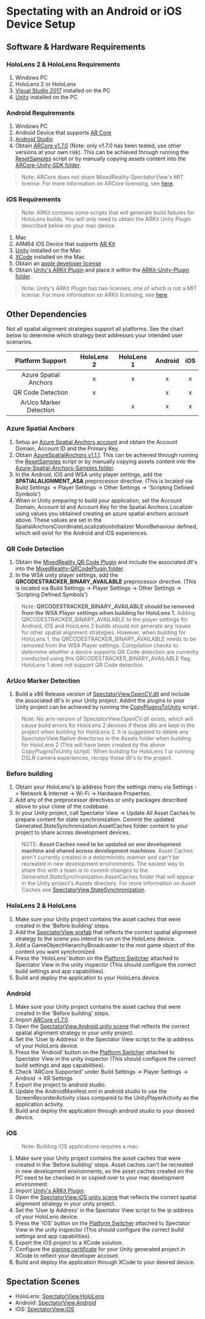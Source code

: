 # Spectating with an Android or iOS Device Setup

## Software & Hardware Requirements

### HoloLens 2 & HoloLens Requirements

1. Windows PC
2. HoloLens 2 or HoloLens
3. [Visual Studio 2017](https://visualstudio.microsoft.com/vs/) installed on the PC
4. [Unity](https://unity3d.com/get-unity/download) installed on the PC

### Android Requirements

1. Windows PC
2. Android Device that supports [AR Core](https://developers.google.com/ar/discover/supported-devices)
3. [Android Studio](https://developer.android.com/studio)
4. Obtain [ARCore v1.7.0](https://github.com/google-ar/arcore-unity-sdk/releases/tag/v1.7.0) (Note: only v1.7.0 has been tested, use other versions at your own risk). This can be achieved through running the [ResetSamples](../tools/Scripts/ResetSamples.bat) script or by manually copying assets content into the [ARCore-Unity-SDK folder](../external/ARCore-Unity-SDK).

>Note: ARCore does not share MixedReality-SpectatorView's MIT license. For more information on ARCore licensing, see [here](https://github.com/google-ar/arcore-unity-sdk/blob/master/LICENSE).

### iOS Requirements

>Note: ARKit contains some scripts that will generate build failures for HoloLens builds. You will only need to obtain the ARKit Unity Plugin described below on your mac device.

1. Mac
2. ARM64 iOS Device that supports [AR Kit](https://developer.apple.com/library/archive/documentation/DeviceInformation/Reference/iOSDeviceCompatibility/DeviceCompatibilityMatrix/DeviceCompatibilityMatrix.html)
3. [Unity](https://unity3d.com/get-unity/download) installed on the Mac
4. [XCode](https://developer.apple.com/xcode/) installed on the Mac
5. Obtain an [apple developer license](https://developer.apple.com/programs/enroll/)
6. Obtain [Unity's ARKit Plugin](https://bitbucket.org/Unity-Technologies/unity-arkit-plugin/src/default/) and place it within the [ARKit-Unity-Plugin folder](../external/ARKit-Unity-Plugin).

>Note: Unity's ARKit Plugin has two licenses, one of which is not a MIT license. For more information on ARKit licensing, see [here](https://bitbucket.org/Unity-Technologies/unity-arkit-plugin/src/default/LICENSES/).

## Other Dependencies

Not all spatial alignment strategies support all platforms. See the chart below to determine which strategy best addresses your intended user scenarios.

| Platform  Support      | HoloLens 2 | HoloLens 1 | Android | iOS |
|:----------------------:|:----------:|:----------:|:-------:|:---:|
| Azure Spatial Anchors  | x          | x          | x       | x   |
| QR Code Detection      | x          |            | x       | x   |
| ArUco Marker Detection |            | x          | x       | x   |

### Azure Spatial Anchors

1. Setup an [Azure Spatial Anchors account](https://docs.microsoft.com/en-us/azure/spatial-anchors/quickstarts/get-started-unity-hololens) and obtain the Account Domain, Account ID and the Primary Key.
2. Obtain [AzureSpatialAnchors v1.1.1](https://github.com/Azure/azure-spatial-anchors-samples/releases/tag/v1.1.1). This can be achieved through running the [ResetSamples](../tools/Scripts/ResetSamples.bat) script or by manually copying assets content into the [Azure-Spatial-Anchors-Samples folder](../external/Azure-Spatial-Anchors-Samples).
3. In the Android, iOS and WSA unity player settings, add the **SPATIALALIGNMENT_ASA** preprocessor directive. (This is located via Build Settings -> Player Settings -> Other Settings -> 'Scripting Defined Symbols')
4. When in Unity preparing to build your application, set the Account Domain, Account Id and Account Key for the Spatial Anchors Localizer using values you obtained creating an azure spatial anchors account above. These values are set in the SpatialAnchorsCoordinateLocalizationInitializer MonoBehaviour defined, which will exist for the Android and iOS experiences.

### QR Code Detection

1. Obtain the [MixedReality QR Code Plugin](https://github.com/dorreneb/mixed-reality/releases) and include the associated dll's into the [MixedReality-QRCodePlugin folder](../external/MixedReality-QRCodePlugin).
2. In the WSA unity player settings, add the **QRCODESTRACKER_BINARY_AVAILABLE** preprocessor directive. (This is located via Build Settings -> Player Settings -> Other Settings -> 'Scripting Defined Symbols')

>Note: **QRCODESTRACKER_BINARY_AVAILABLE should be removed from the WSA Player settings when building for HoloLens 1.** Adding QRCODESTRACKER_BINARY_AVAILABLE to the player settings for Android, iOS and HoloLens 2 builds should not generate any issues for other spatial alignment strategies. However, when building for HoloLens 1, the QRCODESTRACKER_BINARY_AVAILABLE needs to be removed from the WSA Player settings. Compilation checks to determine whether a device supports QR Code detection are currently conducted using this QRCODESTRACKER_BINARY_AVAILABLE flag. HoloLens 1 does not support QR Code detection.

### ArUco Marker Detection

1. Build a x86 Release version of [SpectatorView.OpenCV.dll](../src/SpectatorView.Native/README.md) and include the associated dll's in your Unity project. Addint the plugins to your Unity project can be achieved by running the [CopyPluginsToUnity](../tools/Scripts/CopyPluginsToUnity.bat) script.

>Note: No arm version of SpectatorView.OpenCV.dll exists, which will cause build errors for HoloLens 2 devices if these dlls are kept in the project when building for HoloLens 2. It is suggested to delete any SpectatorView.Native directories in the Assets folder when building for HoloLens 2 (This will have been created by the above CopyPluginsToUnity script). When building for HoloLens 1 or running DSLR camera experiences, recopy these dll's to the project.

### Before building

1. Obtain your HoloLens's ip address from the settings menu via Settings -> Network & Internet -> Wi-Fi -> Hardware Properties.
2. Add any of the preprocessor directives or unity packages described above to your clone of the codebase.
3. In your Unity project, call Spectator View -> Update All Asset Caches to prepare content for state synchronization. Commit the updated Generated.StateSynchronization.AssetCaches folder content to your project to share across development devices.

> NOTE: **Asset Caches need to be updated on one development machine and shared across development machines**. Asset Caches aren't currently created in a deterministic manner and can't be recreated in new development environments. The easiest way to share this with a team is to commit changes to the Generated.StateSynchronization.AssetCaches folder that will appear in the Unity project's Assets directory. For more information on Asset Caches see [SpectatorView.StateSynchronization](../src/SpectatorView.Unity/Assets/SpectatorView/Scripts/StateSynchronization/README.md).

### HoloLens 2 & HoloLens

1. Make sure your Unity project contains the asset caches that were created in the 'Before building' steps.
2. Add the [SpectatorView prefab](../src/SpectatorView.Unity/Assets/SpectatorView/Prefabs/SpectatorView.prefab) that reflects the correct spatial alignment strategy to the scene you intend to run on the HoloLens device.
3. Add a GameObjectHierarchyBroadcaster to the root game object of the content you want synchronized.
4. Press the 'HoloLens' button on the [Platform Switcher](../src/SpectatorView.Unity/Assets/SpectatorView.Editor/Scripts/PlatformSwitcherEditor.cs) attached to Spectator View in the unity inspector (This should configure the correct build settings and app capabilities).
5. Build and deploy the application to your HoloLens device.

### Android

1. Make sure your Unity project contains the asset caches that were created in the 'Before building' steps.
2. Import [ARCore v1.7.0](https://github.com/google-ar/arcore-unity-sdk/releases/tag/v1.7.0).
3. Open the [SpectatorView.Android unity scene](../src/SpectatorView.Unity/Assets/SpectatorView/Scenes/SpectatorView.Android.unity) that reflects the correct spatial alignment strategy in your unity project.
4. Set the 'User Ip Address' in the Spectator View script to the ip address of your HoloLens device.
5. Press the 'Android' button on the [Platform Switcher](../src/SpectatorView.Unity/Assets/SpectatorView.Editor/Scripts/PlatformSwitcherEditor.cs) attached to Spectator View in the unity inspector (This should configure the correct build settings and app capabilities).
6. Check 'ARCore Supported' under Build Settings -> Player Settings -> Android -> XR Settings
7. Export the project to android studio.
8. Update the AndroidManifest.xml in android studio to use the ScreenRecorderActivity class compared to the UnityPlayerActivity as the application activity.
9. Build and deploy the application through android studio to your desired device.

### iOS

> Note: Building iOS applications requires a mac.

1. Make sure your Unity project contains the asset caches that were created in the 'Before building' steps. Asset caches can't be recreated in new development environments, so the asset caches created on the PC need to be checked in or copied over to your mac development environment.
2. Import [Unity's ARKit Plugin](https://bitbucket.org/Unity-Technologies/unity-arkit-plugin/src/default/).
3. Open the [SpectatorView.iOS unity scene](../src/SpectatorView.Unity/Assets/SpectatorView/Scenes/SpectatorView.iOS.unity) that reflects the correct spatial alignment strategy in your unity project.
4. Set the 'User Ip Address' in the Spectator View script to the ip address of your HoloLens device.
5. Press the 'iOS' button on the [Platform Switcher](../src/SpectatorView.Unity/Assets/SpectatorView.Editor/Scripts/PlatformSwitcherEditor.cs) attached to Spectator View in the unity inspector (This should configure the correct build settings and app capabilities).
6. Export the iOS project to a XCode solution.
7. Configure the [signing certificate](https://developer.apple.com/support/code-signing/) for your Unity generated project in XCode to reflect your developer account.
8. Build and deploy the application through XCode to your desired device.

## Spectation Scenes

* HoloLens: [SpectatorView.HoloLens](../src/SpectatorView.Unity/Assets/SpectatorView/Scenes/SpectatorView.HoloLens.unity)
* Android: [SpectatorView.Android](../src/SpectatorView.Unity/Assets/SpectatorView/Scenes/SpectatorView.Android.unity)
* iOS: [SpectatorView.iOS](../src/SpectatorView.Unity/Assets/SpectatorView/Scenes/SpectatorView.iOS.unity)
